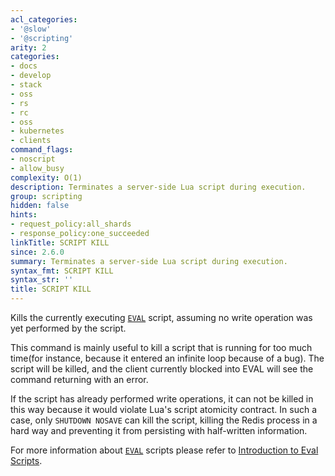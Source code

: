 ```yaml
---
acl_categories:
- '@slow'
- '@scripting'
arity: 2
categories:
- docs
- develop
- stack
- oss
- rs
- rc
- oss
- kubernetes
- clients
command_flags:
- noscript
- allow_busy
complexity: O(1)
description: Terminates a server-side Lua script during execution.
group: scripting
hidden: false
hints:
- request_policy:all_shards
- response_policy:one_succeeded
linkTitle: SCRIPT KILL
since: 2.6.0
summary: Terminates a server-side Lua script during execution.
syntax_fmt: SCRIPT KILL
syntax_str: ''
title: SCRIPT KILL
---
```

Kills the currently executing [`EVAL`](/commands/eval) script, assuming no write operation was yet
performed by the script.

This command is mainly useful to kill a script that is running for too much
time(for instance, because it entered an infinite loop because of a bug).
The script will be killed, and the client currently blocked into EVAL will see
the command returning with an error.

If the script has already performed write operations, it can not be killed in this
way because it would violate Lua's script atomicity contract.
In such a case, only `SHUTDOWN NOSAVE` can kill the script, killing
the Redis process in a hard way and preventing it from persisting with half-written
information.

For more information about [`EVAL`](/commands/eval) scripts please refer to [Introduction to Eval Scripts](/topics/eval-intro).
